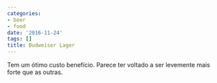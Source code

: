 ```yaml
---
categories:
- beer
- food
date: '2016-11-24'
tags: []
title: Budweiser Lager
---
```


Tem um ótimo custo benefício. Parece ter voltado a ser levemente mais forte que as outras.